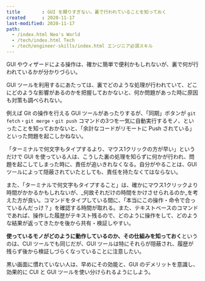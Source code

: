 ```yaml
---
title        : GUI を頼りすぎない。裏で行われていることを知っておく
created      : 2020-11-17
last-modified: 2020-11-17
path:
  - /index.html Neo's World
  - /tech/index.html Tech
  - /tech/engineer-skills/index.html エンジニア必須スキル
---
```


GUI やウィザードによる操作は、確かに簡単で便利かもしれないが、裏で何が行われているかが分かりづらい。

GUI ツールを利用するにあたっては、裏でどのような処理が行われていて、どこにどのような影響があるのかを把握しておかないと、何か問題があった時に原因も対策も調べられない。

例えば Git の操作を行える GUI ツールがあったりするが、「同期」ボタンが `git fetch`・`git merge`・`git push` コマンドの3つを一気に自動実行するモノ、といったことを知っておかないと、「余計なコードがリモートに Push されている」といった問題を起こしかねない。

「ターミナルで何文字もタイプするより、マウス1クリックの方が早い」というだけで GUI を使っている人は、こうした裏の処理を知らずに何かが行われ、問題を起こしてしまった時に、責任が追いきれなくなる。自分がやることは、GUI ツールによって隠蔽されていたとしても、責任を持たなくてはならない。

また、「ターミナルで何文字もタイプすること」は、確かにマウス1クリックより時間がかかるかもしれないが、_何故それだけの時間をかけさせられるのか_を考えた方が良い。コマンドをタイプしている間に、「本当にこの操作・命令で合っているんだっけ？」を確認する時間が取れる。また、テキストベースのコマンドであれば、操作した履歴がテキスト残るので、どのように操作をして、どのような結果が返ってきたかを後から共有・検証しやすい。

**使っているモノがどのように動作しているのか、その仕組みを知っておく**というのは、CUI ツールでも同じだが、GUI ツールは特にそれらが隠蔽され、履歴が残らず後から検証しづらくなっていることに注意したい。

黒い画面に慣れていない人は、早めにその効能と、GUI のデメリットを意識し、効果的に CUI と GUI ツールを使い分けられるようにしよう。
